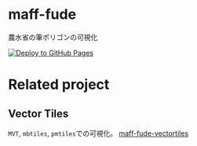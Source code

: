 # maff-fude
農水省の筆ポリゴンの可視化

[![Deploy to GitHub Pages](https://github.com/shinyanakashima/MAFF-fude/actions/workflows/deploy-ghpages.yml/badge.svg)](https://github.com/shinyanakashima/MAFF-fude/actions/workflows/deploy-ghpages.yml)

# Related project
## Vector Tiles
`MVT`, `mbtiles`, `pmtiles`での可視化。
[maff-fude-vectortiles](https://github.com/shinyanakashima/maff-fude-vectortiles)
